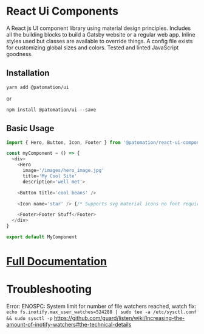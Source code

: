 
# React Ui Components

A React js UI component library using material design principles.
Includes all the building blocks to build a Gatsby website or a regular web app.
Inline styles used but classes are available to override things.
A config file exists for customizing global sizes and colors.
Tested and linted JavaScript goodness.

## Installation
```
yarn add @patomation/ui
```
or
```
npm install @patomation/ui --save
```

## Basic Usage

```javascript
import { Hero, Button, Icon, Footer } from '@patomation/react-ui-components'

const myComponent = () => {
  <div>
    <Hero
      image='/images/hero_image.jpg'
      title='My Cool Site'
      description='well met'>

    <Button title='cool beans' />

    <Icon name='star' /> {/* Supports svg material icons no font required */}

    <Footer>Footer Stuff</Footer>
  </div>
}

export default MyComponent

```

# [Full Documentation](https://ui.patomation.com)

# Troubleshooting

Error: ENOSPC: System limit for number of file watchers reached, watch
fix: ```echo fs.inotify.max_user_watches=524288 | sudo tee -a /etc/sysctl.conf && sudo sysctl -p```
https://github.com/guard/listen/wiki/Increasing-the-amount-of-inotify-watchers#the-technical-details